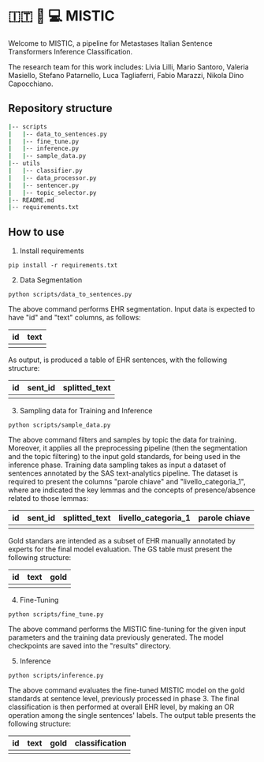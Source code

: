 # :it: :hospital: :computer: MISTIC

Welcome to MISTIC, a pipeline for Metastases Italian Sentence Transformers Inference Classification.

The research team for this work includes: Livia Lilli, Mario Santoro, Valeria Masiello, Stefano Patarnello, Luca Tagliaferri, Fabio Marazzi, Nikola Dino Capocchiano.

## Repository structure 

```bash
|-- scripts
|   |-- data_to_sentences.py
|   |-- fine_tune.py
|   |-- inference.py
|   |-- sample_data.py
|-- utils
|   |-- classifier.py
|   |-- data_processor.py
|   |-- sentencer.py
|   |-- topic_selector.py
|-- README.md
|-- requirements.txt
```

## How to use

1. Install requirements

```
pip install -r requirements.txt
```

2. Data Segmentation

```
python scripts/data_to_sentences.py
```

The above command performs EHR segmentation. 
Input data is expected to have "id" and "text" columns, as follows: 

| id | text |
|----|-----:| 
|    |      | 

As output, is produced a table of EHR sentences, with the following structure:
  
| id | sent_id | splitted_text |
|----|:-------:|--------------:|
|    |         |               |
   

3. Sampling data for Training and Inference

```
python scripts/sample_data.py
```

The above command filters and samples by topic the data for training. Moreover, it applies all the preprocessing pipeline (then the segmentation and the topic filtering) to the input gold standards, for being used in the inference phase.
Training data sampling takes as input a dataset of sentences annotated by the SAS text-analytics pipeline. The dataset is required to present the columns "parole chiave" and "livello_categoria_1", where are indicated the key lemmas and the concepts of presence/absence related to those lemmas:

| id | sent_id | splitted_text | livello_categoria_1 | parole chiave |
|----|:-------:|:-------------:|:-------------------:|---------------:
|    |         |               |                     |               |

Gold standars are intended as a subset of EHR manually annotated by experts for the final model evaluation. The GS table must present the following structure: 

| id | text | gold |
|----|:----:|-----:|
|    |      |      |       


4. Fine-Tuning

```
python scripts/fine_tune.py
```

The above command performs the MISTIC fine-tuning for the given input parameters and the training data previously generated. 
The model checkpoints are saved into the "results" directory. 

5. Inference

```
python scripts/inference.py
```

The above command evaluates the fine-tuned MISTIC model on the gold standards at sentence level, previously processed in phase 3. 
The final classification is then performed at overall EHR level, by making an OR operation among the single sentences' labels. 
The output table presents the following structure:

| id | text | gold  | classification |
|----|:----:|:-----:|---------------:|
|    |      |       |                |


